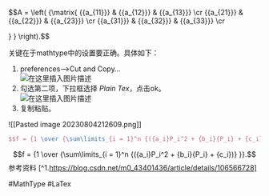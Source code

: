 $$A = \left( {\matrix{
   {{a_{11}}} & {{a_{12}}} & {{a_{13}}}  \cr 
   {{a_{21}}} & {{a_{22}}} & {{a_{23}}}  \cr 
   {{a_{31}}} & {{a_{32}}} & {{a_{33}}}  \cr 

 } } \right).$$

关键在于mathtype中的设置要正确。具体如下：

1. preferences——>Cut and Copy…  
    ![在这里插入图片描述](https://img-blog.csdnimg.cn/20200605112042601.png?x-oss-process=image/watermark,type_ZmFuZ3poZW5naGVpdGk,shadow_10,text_aHR0cHM6Ly9ibG9nLmNzZG4ubmV0L20wXzQzNDAxNDM2,size_16,color_FFFFFF,t_70)
2. 勾选第二项，下拉框选择 _Plain Tex_，点击ok。  
    ![在这里插入图片描述](https://img-blog.csdnimg.cn/2020060511221792.png?x-oss-process=image/watermark,type_ZmFuZ3poZW5naGVpdGk,shadow_10,text_aHR0cHM6Ly9ibG9nLmNzZG4ubmV0L20wXzQzNDAxNDM2,size_16,color_FFFFFF,t_70)
3. 复制粘贴。


![[Pasted image 20230804212609.png]]
```LaTex
$$f = {1 \over {\sum\limits_{i = 1}^n {({a_i}P_i^2 + {b_i}{P_i} + {c_i})} }}.$$
```

$$f = {1 \over {\sum\limits_{i = 1}^n {({a_i}P_i^2 + {b_i}{P_i} + {c_i})} }}.$$
参考资料
[^1.https://blog.csdn.net/m0_43401436/article/details/106566728]

#MathType
#LaTex